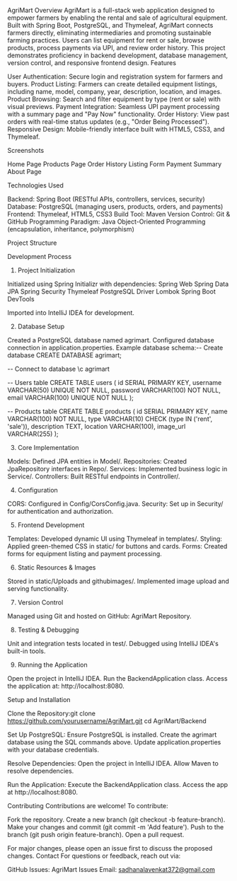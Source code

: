 AgriMart
Overview
AgriMart is a full-stack web application designed to empower farmers by enabling the rental and sale of agricultural equipment. Built with Spring Boot, PostgreSQL, and Thymeleaf, AgriMart connects farmers directly, eliminating intermediaries and promoting sustainable farming practices. Users can list equipment for rent or sale, browse products, process payments via UPI, and review order history. This project demonstrates proficiency in backend development, database management, version control, and responsive frontend design.
Features

User Authentication: Secure login and registration system for farmers and buyers.
Product Listing: Farmers can create detailed equipment listings, including name, model, company, year, description, location, and images.
Product Browsing: Search and filter equipment by type (rent or sale) with visual previews.
Payment Integration: Seamless UPI payment processing with a summary page and "Pay Now" functionality.
Order History: View past orders with real-time status updates (e.g., "Order Being Processed").
Responsive Design: Mobile-friendly interface built with HTML5, CSS3, and Thymeleaf.

Screenshots



Home Page
Products Page
Order History
Listing Form
Payment Summary
About Page











Technologies Used

Backend: Spring Boot (RESTful APIs, controllers, services, security)
Database: PostgreSQL (managing users, products, orders, and payments)
Frontend: Thymeleaf, HTML5, CSS3
Build Tool: Maven
Version Control: Git & GitHub
Programming Paradigm: Java Object-Oriented Programming (encapsulation, inheritance, polymorphism)

Project Structure

Development Process
1. Project Initialization

Initialized using Spring Initializr with dependencies:
Spring Web
Spring Data JPA
Spring Security
Thymeleaf
PostgreSQL Driver
Lombok
Spring Boot DevTools


Imported into IntelliJ IDEA for development.

2. Database Setup

Created a PostgreSQL database named agrimart.
Configured database connection in application.properties.
Example database schema:-- Create database
CREATE DATABASE agrimart;

-- Connect to database
\c agrimart

-- Users table
CREATE TABLE users (
    id SERIAL PRIMARY KEY,
    username VARCHAR(50) UNIQUE NOT NULL,
    password VARCHAR(100) NOT NULL,
    email VARCHAR(100) UNIQUE NOT NULL
);

-- Products table
CREATE TABLE products (
    id SERIAL PRIMARY KEY,
    name VARCHAR(100) NOT NULL,
    type VARCHAR(10) CHECK (type IN ('rent', 'sale')),
    description TEXT,
    location VARCHAR(100),
    image_url VARCHAR(255)
);



3. Core Implementation

Models: Defined JPA entities in Model/.
Repositories: Created JpaRepository interfaces in Repo/.
Services: Implemented business logic in Service/.
Controllers: Built RESTful endpoints in Controller/.

4. Configuration

CORS: Configured in Config/CorsConfig.java.
Security: Set up in Security/ for authentication and authorization.

5. Frontend Development

Templates: Developed dynamic UI using Thymeleaf in templates/.
Styling: Applied green-themed CSS in static/ for buttons and cards.
Forms: Created forms for equipment listing and payment processing.

6. Static Resources & Images

Stored in static/Uploads and githubimages/.
Implemented image upload and serving functionality.

7. Version Control

Managed using Git and hosted on GitHub: AgriMart Repository.

8. Testing & Debugging

Unit and integration tests located in test/.
Debugged using IntelliJ IDEA's built-in tools.

9. Running the Application

Open the project in IntelliJ IDEA.
Run the BackendApplication class.
Access the application at: http://localhost:8080.

Setup and Installation

Clone the Repository:git clone https://github.com/yourusername/AgriMart.git
cd AgriMart/Backend


Set Up PostgreSQL:
Ensure PostgreSQL is installed.
Create the agrimart database using the SQL commands above.
Update application.properties with your database credentials.


Resolve Dependencies:
Open the project in IntelliJ IDEA.
Allow Maven to resolve dependencies.


Run the Application:
Execute the BackendApplication class.
Access the app at http://localhost:8080.



Contributing
Contributions are welcome! To contribute:

Fork the repository.
Create a new branch (git checkout -b feature-branch).
Make your changes and commit (git commit -m 'Add feature').
Push to the branch (git push origin feature-branch).
Open a pull request.

For major changes, please open an issue first to discuss the proposed changes.
Contact
For questions or feedback, reach out via:

GitHub Issues: AgriMart Issues
Email: sadhanalavenkat372@gmail.com
